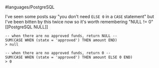 #languages/PostgreSQL 

I've seen some posts say "you don't need `ELSE 0` in a `CASE` statement" but I've been bitten by this twice now so it's worth remembering "NULL != 0" [[PostgreSQL NULL]]

```postgresql
-- when there are no approved funds, return NULL --
SUM(CASE WHEN (state = 'approved') THEN amount END)
> null

-- when there are no approved funds, return 0 --
SUM(CASE WHEN (state = 'approved') THEN amount ELSE 0 END)
> 0
```